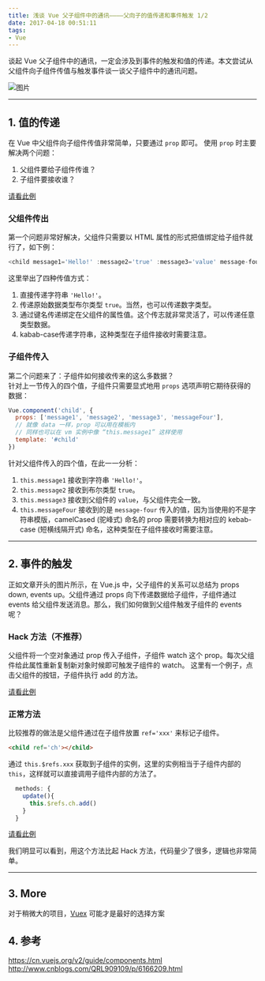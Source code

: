 ```yaml
---
title: 浅谈 Vue 父子组件中的通讯————父向子的值传递和事件触发 1/2
date: 2017-04-18 00:51:11
tags:
- Vue
---
```



谈起 Vue 父子组件中的通讯，一定会涉及到事件的触发和值的传递。本文尝试从父组件向子组件传值与触发事件谈一谈父子组件中的通讯问题。


![图片](./props-events.png)

----

## 1. 值的传递


在 Vue 中父组件向子组件传值非常简单，只要通过 `prop` 即可。
使用 `prop` 时主要解决两个问题：  
1. 父组件要给子组件传谁？
2. 子组件要接收谁？  

[请看此例](https://codepen.io/RalfZ/pen/EmPyKv)

### 父组件传出

第一个问题非常好解决，父组件只需要以 HTML 属性的形式把值绑定给子组件就行了，如下例：
```js
<child message1='Hello!' :message2='true' :message3='value' message-four='World!'></child>
```
这里举出了四种传值方式：  
1. 直接传递字符串 `'Hello!'`。
2. 传递原始数据类型布尔类型 `true`。当然，也可以传递数字类型。
3. 通过键名传递绑定在父组件的属性值。这个传志就非常灵活了，可以传递任意类型数据。
4. kabab-case传递字符串，这种类型在子组件接收时需要注意。

### 子组件传入

第二个问题来了：子组件如何接收传来的这么多数据？  
针对上一节传入的四个值，子组件只需要显式地用 `props` 选项声明它期待获得的数据：
```js
Vue.component('child', {
  props: ['message1', 'message2', 'message3', 'messageFour'],
  // 就像 data 一样，prop 可以用在模板内
  // 同样也可以在 vm 实例中像 “this.message1” 这样使用
  template: '#child'
})
```
针对父组件传入的四个值，在此一一分析：
1. `this.message1` 接收到字符串 `'Hello!'`。
2. `this.message2` 接收到布尔类型 `true`。
3. `this.message3` 接收到父组件的 `value`，与父组件完全一致。
4. `this.messageFour` 接收到的是 `message-four` 传入的值，因为当使用的不是字符串模版，camelCased (驼峰式) 命名的 prop 需要转换为相对应的 kebab-case (短横线隔开式) 命名，这种类型在子组件接收时需要注意。  

----

## 2. 事件的触发  

正如文章开头的图片所示，在 Vue.js 中，父子组件的关系可以总结为 props down, events up。父组件通过 props 向下传递数据给子组件，子组件通过 events 给父组件发送消息。那么，我们如何做到父组件触发子组件的 events 呢？

### Hack 方法（不推荐）  

父组件将一个空对象通过 prop 传入子组件，子组件 watch 这个 prop。每次父组件给此属性重新复制新对象时候即可触发子组件的 watch。
这里有一个例子，点击父组件的按钮，子组件执行 add 的方法。

[请看此例](https://codepen.io/RalfZ/pen/KmVgxB)

### 正常方法

比较推荐的做法是父组件通过在子组件放置 `ref='xxx'` 来标记子组件。
```HTML
<child ref='ch'></child>
```

通过 `this.$refs.xxx` 获取到子组件的实例，这里的实例相当于子组件内部的 `this`，这样就可以直接调用子组件内部的方法了。
```js
  methods: {
    update(){
      this.$refs.ch.add()
    }
  }
```


[请看此例](https://codepen.io/RalfZ/pen/NjxbWz)

我们明显可以看到，用这个方法比起 Hack 方法，代码量少了很多，逻辑也非常简单。

----

## 3. More  

对于稍微大的项目，[Vuex](https://vuex.vuejs.org/zh-cn/intro.html) 可能才是最好的选择方案


## 4. 参考  
https://cn.vuejs.org/v2/guide/components.html  
http://www.cnblogs.com/QRL909109/p/6166209.html